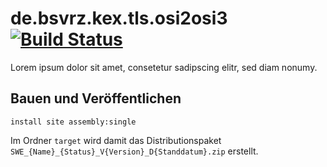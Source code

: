 de.bsvrz.kex.tls.osi2osi3 [![Build Status](https://travis-ci.org/datenverteiler/de.bsvrz.kex.tls.osi2osi3.svg?branch=master)](https://travis-ci.org/datenverteiler/de.bsvrz.kex.tls.osi2osi3)
=================

Lorem ipsum dolor sit amet, consetetur sadipscing elitr, sed diam nonumy.


Bauen und Veröffentlichen
-------------------------

    install site assembly:single

Im Ordner `target` wird damit das Distributionspaket
`SWE_{Name}_{Status}_V{Version}_D{Standdatum}.zip` erstellt.

